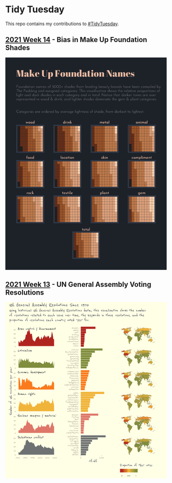 # Tidy Tuesday 

This repo contains my contributions to [#TidyTuesday](https://github.com/rfordatascience/tidytuesday).


## [2021 Week 14](https://github.com/sarinasinghkhaira/tidy_tuesday/blob/main/2021-03-30/beauty_bias.Rmd) - Bias in Make Up Foundation Shades

![Bias in Make Up Foundation Shades](/2021-03-30/beauty_bias_plot.png)


## [2021 Week 13](https://github.com/sarinasinghkhaira/tidy_tuesday/blob/main/2021-03-23_UN_Votes/UN_votes_plot.Rmd) - UN General Assembly Voting Resolutions

![UN Votes](/2021-03-23_UN_Votes/plot.png)